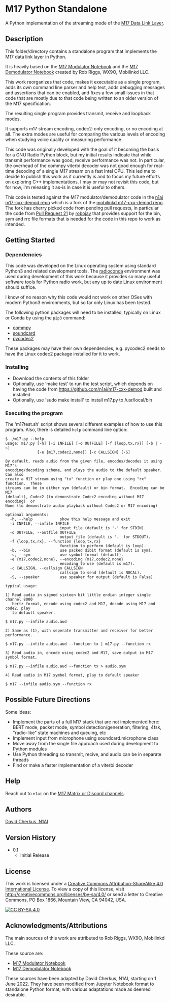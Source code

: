 # M17 Python Standalone 

A Python implementation of the streaming mode of the 
[M17 Data Link Layer](https://spec.m17project.org/part-1/data-link-layer).

## Description

This folder/directory contains a standalone program that implements the
M17 data link layer in Python.

It is heavily based on the 
[M17 Modulator Notebook](https://github.com/mobilinkd/m17-demodulator/blob/master/m17-modulator.ipynb)
and the 
[M17 Demodulator Notebook](https://github.com/mobilinkd/m17-demodulator/blob/master/m17-demodulator.ipynb)
created by Rob Riggs, WX9O, Mobilinkd LLC.
 
This work reorganizes that code, makes it executable as a single program,
adds its own command line parser and help text, adds debugging messages
and assertions that can be enabled, and fixes a few small issues in that
code that are mostly due to that code being written to an older version
of the M17 specification.

The resulting single program provides transmit, receive and loopback modes.

It supports m17 stream encoding, codec2-only encoding, or no encoding at 
all.  The extra modes are useful for comparing the various levels of encoding
when studying voice quality or measuring performance.

This code was originally developed with the goal of it becoming the
basis for a GNU Radio Python block, but my initial results indicate
that while transmit performance was good, receive performance was not.
In particular, the overhead of the commpy viterbi decoder was not good
enough for real-time decoding of a single M17 stream on a fast Intel
CPU. This led me to decide to publish this work as it currently is and
to focus my future efforts on exploring C++ implementations.  I may or
may not revisit this code, but for now, I'm releasing it as-is in case
it is useful to others.

This code is tested against the M17 modulator/demodulator code in the 
[n1ai m17-cxx-demod repo](https://github.com/n1ai/m17-cxx-demod) which 
is a fork of the 
[mobilinkd m17-cxx-demod repo](https://github.com/mobilinkd/m17-cxx-demod).
The fork has cherry picked code from pending pull requests, in particular
the code from 
[Pull Request 21](https://github.com/mobilinkd/m17-cxx-demod/pull/21)
by [robojay](https://github.com/robojay)
that provides support for the bin, sym and rrc file formats that is needed
for the code in this repo to work as intended.

## Getting Started

### Dependencies

This code was developed on the Linux operating system using standard
Python3 and related development tools.  The
[radioconda](https://wiki.gnuradio.org/index.php/CondaInstall#Installation_using_radioconda) 
environment was used during development of this work because it provides
so many useful software tools for Python radio work, but any up to date 
Linux environment should suffice.

I know of no reason why this code would not work on other OSes with 
modern Python3 environments, but so far only Linux has been tested.

The following python packages will need to be installed, typically 
on Linux or Conda by using the `pip3` command:

* [commpy](https://pypi.org/project/scikit-commpy)
* [soundcard](https://pypi.org/project/SoundCard)
* [pycodec2](https://pypi.org/project/pycodec2)

These packages may have their own dependencies, e.g. pycodec2 
needs to have the Linux codec2 package installed for it to work.

### Installing

* Download the contents of this folder
* Optionally, use 'make test' to run the test script, which depends on 
  having the code from https://github.com/n1ai/m17-cxx-demod built and
  installed
* Optionally, use 'sudo make install' to install m17.py to /usr/local/bin

### Executing the program

The 'm17test.sh' script shows several different examples of how
to use this program.  Also, there is detailed `help` command
line option:

```
$ ./m17.py --help
usage: m17.py [-h] [-i INFILE] [-o OUTFILE] [-f {loop,tx,rx}] [-b | -s]
              [-e {m17,codec2,none}] [-c CALLSIGN] [-S]

By default, reads audio from the given file, encodes/decodes it using M17's
encoding/decoding scheme, and plays the audio to the default speaker.  Can also
create a M17 stream using "tx" function or play one using "rx" function.  These
streams can be in either sym (default) or bin format.  Encoding can be M17
(default), Codec2 (to demonstrate Codec2 encoding without M17 encoding)  or
None (to demonstrate audio playback without Codec2 or M17 encoding)

optional arguments:
  -h, --help            show this help message and exit
  -i INFILE, --infile INFILE
                        input file (default is '-' for STDIN).
  -o OUTFILE, --outfile OUTFILE
                        output file (default is '-' for STDOUT).
  -f {loop,tx,rx}, --function {loop,tx,rx}
                        function to perform (default is loop).
  -b, --bin             use packed dibit format (default is sym).
  -s, --sym             use symbol format (default).
  -e {m17,codec2,none}, --encoding {m17,codec2,none}
                        encoding to use (default is m17).
  -c CALLSIGN, --callsign CALLSIGN
                        callsign to send (default is N0CAL).
  -S, --speaker         use speaker for output (default is False).

typical usage:

1) Read audio in signed sixteen bit little endian integer single channel 8000
   hertz format, encode using codec2 and M17, decode using M17 and code2, play 
   to default speaker.

$ m17.py --infile audio.aud 

2) Same as (1), with seperate transmitter and receiver for better performance.

$ m17.py --infile audio.aud --function tx | m17.py --function rx

3) Read audio in, encode using codec2 and M17, save output in M17 symbol format.

$ m17.py --infile audio.aud --function tx > audio.sym

4) Read audio in M17 symbol format, play to default speaker

$ m17 --infile audio.sym --function rx 

```

## Possible Future Directions

Some ideas:
* Implement the parts of a full M17 stack that are not implemented here:
  BERT mode, packet mode, symbol detection/generation, filtering, 4fsk,
  "radio-like" state machines and queuing, etc
* Implement input from microphone using soundcard.microphone class
* Move away from the single file approach used during development to 
  Python modules
* Use Python threading so transmit, recive, and audio can be in separate 
  threads
* Find or make a faster implementation of a viterbi decoder

## Help

Reach out to `n1ai` on the 
[M17 Matrix or Discord channels](https://m17project.org/#contact).

## Authors

[David Cherkus, N1AI](https://github.com/n1ai)

## Version History

* 0.1
    * Initial Release

## License

This work is licensed under a
[Creative Commons Attribution-ShareAlike 4.0 International License][cc-by-sa].
To view a copy of this license, visit
http://creativecommons.org/licenses/by-sa/4.0/ or send a letter to
Creative Commons, PO Box 1866, Mountain View, CA 94042, USA.

[![CC BY-SA 4.0][cc-by-sa-image]][cc-by-sa]

[cc-by-sa]: http://creativecommons.org/licenses/by-sa/4.0/
[cc-by-sa-image]: https://licensebuttons.net/l/by-sa/4.0/88x31.png
[cc-by-sa-shield]: https://img.shields.io/badge/License-CC%20BY--SA%204.0-lightgrey.svg

## Acknowledgments/Attributions

The main sources of this work are attributed to Rob Riggs, WX9O, Mobilinkd LLC.

These source are:
* [M17 Modulator Notebook](https://github.com/mobilinkd/m17-demodulator/blob/master/m17-modulator.ipynb)
* [M17 Demodulator Notebook](https://github.com/mobilinkd/m17-demodulator/blob/master/m17-demodulator.ipynb)
 
These sources have been adapted by David Cherkus, N1AI, starting on 1
June 2022.  They have been modified from Jupyter Notebook format to standalone
Python format, with various adaptations made as deemed desirable.

